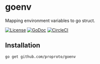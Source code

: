 # goenv
Mapping environment variables to go struct.

[![License](https://img.shields.io/badge/License-MIT-red.svg)](https://github.com/proproto/goenv/blob/master/LICENSE)
[![GoDoc](http://img.shields.io/badge/go-documentation-blue.svg?style=svg)](https://godoc.org/github.com/proproto/goenv)
[![CircleCI](https://circleci.com/gh/proproto/goenv.svg?style=svg)](https://circleci.com/gh/proproto/goenv)

## Installation
```
go get github.com/proproto/goenv
```
